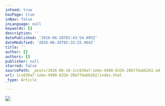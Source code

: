 ```yaml
---
inFeed: true
hasPage: true
inNav: false
inLanguage: null
keywords: []
description: ''
datePublished: '2016-06-28T02:43:54.095Z'
dateModified: '2016-06-28T02:33:25.904Z'
title: ''
author: []
authors: []
publisher: null
starred: false
sourcePath: _posts/2016-06-28-1cc039a7-1ebe-4998-8326-20b776abb262.md
url: 1cc039a7-1ebe-4998-8326-20b776abb262/index.html
_type: Article

---
```

![](https://the-grid-user-content.s3-us-west-2.amazonaws.com/8a7b0f24-8762-48ec-83a3-cbc9c747795c.jpg)